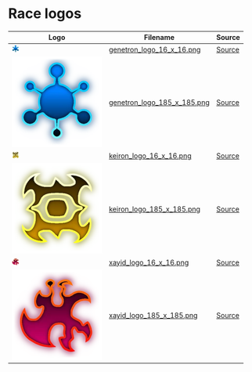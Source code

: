 # Race logos

<!-- markdownlint-disable MD013 --><!-- Tables cannot be split up over lines, hence will break 80 characters per line -->

Logo                                                        |Filename                                                    | Source
------------------------------------------------------------|------------------------------------------------------------|-----------------
![genetron_logo_16_x_16.png](genetron_logo_16_x_16.png)     | [genetron_logo_16_x_16.png](genetron_logo_16_x_16.png) | [Source](https://static.wikia.nocookie.net/starcraft-scion-custom-races/images/b/b1/ScionGenetron_16_x_16.png/revision/latest/scale-to-width-down/16)
![genetron_logo_185_x_185.png](genetron_logo_185_x_185.png) | [genetron_logo_185_x_185.png](genetron_logo_185_x_185.png) | [Source](https://static.wikia.nocookie.net/starcraft-scion-custom-races/images/b/b1/ScionGenetron_185_x_185.png/revision/latest/scale-to-width-down/185)
![keiron_logo_16_x_16.png](keiron_logo_16_x_16.png)         | [keiron_logo_16_x_16.png](keiron_logo_16_x_16.png)     | [Source](https://static.wikia.nocookie.net/starcraft-scion-custom-races/images/a/af/Keiron_16_x_16.png/revision/latest/scale-to-width-down/16)
![keiron_logo_185_x_185.png](keiron_logo_185_x_185.png)     | [keiron_logo_185_x_185.png](keiron_logo_185_x_185.png)     | [Source](https://static.wikia.nocookie.net/starcraft-scion-custom-races/images/a/af/Keiron_185_x_185.png/revision/latest/scale-to-width-down/185)
![xayid_logo_16_x_16.png](xayid_logo_16_x_16.png)           | [xayid_logo_16_x_16.png](xayid_logo_16_x_16.png)       | [Source](https://static.wikia.nocookie.net/starcraft-scion-custom-races/images/b/b5/ScionXayid_16_x_16.png/revision/latest/scale-to-width-down/16)
![xayid_logo_185_x_185.png](xayid_logo_185_x_185.png)       | [xayid_logo_185_x_185.png](xayid_logo_185_x_185.png)       | [Source](https://static.wikia.nocookie.net/starcraft-scion-custom-races/images/b/b5/ScionXayid_185_x_185.png/revision/latest/scale-to-width-down/185)

<!-- markdownlint-enable MD013 -->





